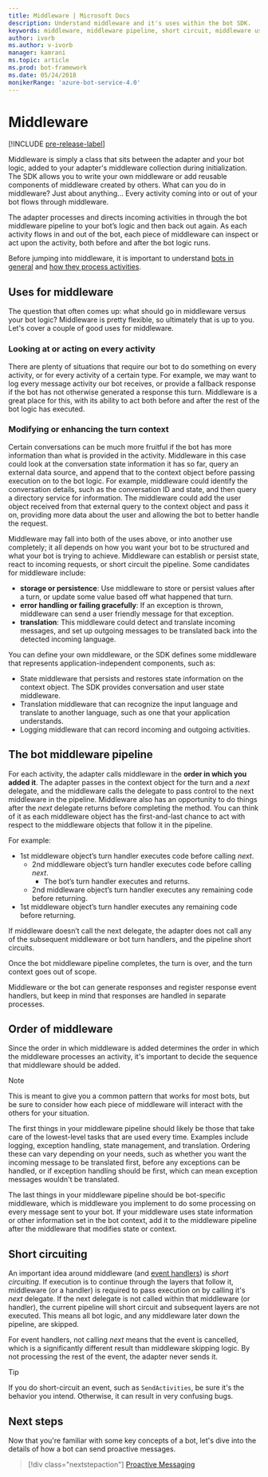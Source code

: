```yaml
---
title: Middleware | Microsoft Docs
description: Understand middleware and it's uses within the bot SDK.
keywords: middleware, middleware pipeline, short circuit, middleware uses
author: ivorb
ms.author: v-ivorb
manager: kamrani
ms.topic: article
ms.prod: bot-framework
ms.date: 05/24/2018
monikerRange: 'azure-bot-service-4.0'
---
```


# Middleware

[!INCLUDE [pre-release-label](../includes/pre-release-label.md)]

Middleware is simply a class that sits between the adapter and your bot logic, added to your adapter's middleware collection during initialization. The SDK allows you to write your own middleware or add reusable components of middleware created by others. What can you do in middleware? Just about anything... Every activity coming into or out of your bot flows through middleware.

The adapter processes and directs incoming activities in through the bot middleware pipeline to your bot’s logic and then back out again. As each activity flows in and out of the bot, each piece of middleware can inspect or act upon the activity, both before and after the bot logic runs.

Before jumping into middleware, it is important to understand [bots in general](~/v4sdk/bot-builder-basics.md) and [how they process activities](~/v4sdk/bot-builder-concept-activity-processing.md).

## Uses for middleware

The question that often comes up: what should go in middleware versus your bot logic? Middleware is pretty flexible, so ultimately that is up to you. Let's cover a couple of good uses for middleware.

### Looking at or acting on every activity

There are plenty of situations that require our bot to do something on every activity, or for every activity of a certain type. For example, we may want to log every message activity our bot receives, or provide a fallback response if the bot has not otherwise generated a response this turn. Middleware is a great place for this, with its ability to act both before and after the rest of the bot logic has executed.

### Modifying or enhancing the turn context

Certain conversations can be much more fruitful if the bot has more information than what is provided in the activity. Middleware in this case could look at the conversation state information it has so far, query an external data source, and append that to the context object before passing execution on to the bot logic.
For example, middleware could identify the conversation details, such as the conversation ID and state, and then query a directory service for information. The middleware could add the user object received from that external query to the context object and pass it on, providing more data about the user and allowing the bot to better handle the request.

Middleware may fall into both of the uses above, or into another use completely;
it all depends on how you want your bot to be structured and what your bot is trying to achieve.
Middleware can establish or persist state, react to incoming requests, or short circuit the pipeline.
Some candidates for middleware include:

- **storage or persistence**: Use middleware to store or persist values after a turn, or update some value based off what happened that turn.
- **error handling or failing gracefully**: If an exception is thrown, middleware can send a user friendly message for that exception.
- **translation**: This middleware could detect and translate incoming messages, and set up outgoing messages to be translated back into the detected incoming language.

You can define your own middleware, or the SDK defines some middleware that represents application-independent components, such as:

- State middleware that persists and restores state information on the context object. The SDK provides conversation and user state middleware.
- Translation middleware that can recognize the input language and translate to another language, such as one that your application understands.
- Logging middleware that can record incoming and outgoing activities.

## The bot middleware pipeline

For each activity, the adapter calls middleware in the **order in which you added it**. The adapter passes in the context object for the turn and a _next_ delegate, and the middleware calls the delegate to pass control to the next middleware in the pipeline. Middleware also has an opportunity to do things after the _next_ delegate returns before completing the method. You can think of it as each middleware object has the first-and-last chance to act with respect to the middleware objects that follow it in the pipeline.

For example:

- 1st middleware object’s turn handler executes code before calling _next_.
  - 2nd middleware object’s turn handler executes code before calling _next_.
    - The bot’s turn handler executes and returns.
  - 2nd middleware object’s turn handler executes any remaining code before returning.
- 1st middleware object’s turn handler executes any remaining code before returning.

If middleware doesn’t call the next delegate, the adapter does not call any of the subsequent middleware or bot turn handlers, and the pipeline short circuits.

Once the bot middleware pipeline completes, the turn is over, and the turn context goes out of scope.

Middleware or the bot can generate responses and register response event handlers, but keep in mind that responses are handled in separate processes.

## Order of middleware

Since the order in which middleware is added determines the order in which the middleware processes an activity, it's important to decide the sequence that middleware should be added.

> [!NOTE]
> This is meant to give you a common pattern that works for most bots, but be sure to consider how each piece of middleware will interact with the others for your situation.

The first things in your middleware pipeline should likely be those that take care of the lowest-level tasks that are used every time. Examples include logging, exception handling, state management, and translation. Ordering these can vary depending on your needs, such as whether you want the incoming message to be translated first, before any exceptions can be handled, or if exception handling should be first, which can mean exception messages wouldn't be translated.

The last things in your middleware pipeline should be bot-specific middleware, which is middleware you implement to do some processing on every message sent to your bot. If your middleware uses state information or other information set in the bot context, add it to the middleware pipeline after the middleware that modifies state or context.

## Short circuiting

An important idea around middleware (and [event handlers](~/v4sdk/bot-builder-concept-activity-processing.md#response-event-handlers)) is _short circuiting_. If execution is to continue through the layers that follow it, middleware (or a handler) is required to pass execution on by calling it's _next_ delegate.  If the next delegate is not called within that middleware (or handler), the current pipeline will short circuit and subsequent layers are not executed. This means all bot logic, and any middleware later down the pipeline, are skipped.

For event handlers, not calling _next_ means that the event is cancelled, which is a significantly different result than middleware skipping logic. By not processing the rest of the event, the adapter never sends it.

> [!TIP]
> If you do short-circuit an event, such as `SendActivities`, be sure it's the behavior you intend. Otherwise, it can result in very confusing bugs.

## Next steps

Now that you're familiar with some key concepts of a bot, let's dive into the details of how a bot can send proactive messages.

> [!div class="nextstepaction"]
> [Proactive Messaging](~/v4sdk/bot-builder-proactive-messages.md)
